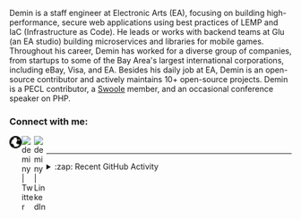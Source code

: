 Demin is a staff engineer at Electronic Arts (EA), focusing on building high-performance, secure web applications using best practices of LEMP and IaC (Infrastructure as Code). He leads or works with backend teams at Glu (an EA studio) building microservices and libraries for mobile games. Throughout his career, Demin has worked for a diverse group of companies, from startups to some of the Bay Area's largest international corporations, including eBay, Visa, and EA. Besides his daily job at EA, Demin is an open-source contributor and actively maintains 10+ open-source projects. Demin is a PECL contributor, a [Swoole](https://github.com/swoole) member, and an occasional conference speaker on PHP.

### Connect with me:

[<img align="left" alt="https://deminy.in" width="22px" src="https://raw.githubusercontent.com/iconic/open-iconic/master/svg/globe.svg" />][website]
[<img align="left" alt="deminy | Twitter" width="22px" src="https://cdn.jsdelivr.net/npm/simple-icons@v3/icons/twitter.svg" />][twitter]
[<img align="left" alt="deminy | LinkedIn" width="22px" src="https://cdn.jsdelivr.net/npm/simple-icons@v3/icons/linkedin.svg" />][linkedin]

<br />

[website]: https://deminy.in
[linkedin]: https://www.linkedin.com/in/deminy
[twitter]: https://twitter.com/deminy

---

<details>
  <summary>:zap: Recent GitHub Activity</summary>

<!--START_SECTION:activity-->
1. 🗣 Commented on [#2](https://github.com/deminy/php-bsdiff/pull/2#issuecomment-2564001548) in [deminy/php-bsdiff](https://github.com/deminy/php-bsdiff)
2. 🎉 Merged PR [#179](https://github.com/swoole/library/pull/179) in [swoole/library](https://github.com/swoole/library)
3. 🚀 Published release [6.0.0-rc1](https://github.com/swoole/ide-helper/releases/tag/6.0.0-rc1) in [swoole/ide-helper](https://github.com/swoole/ide-helper)
4. 🚀 Published release [5.1.6](https://github.com/swoole/ide-helper/releases/tag/5.1.6) in [swoole/ide-helper](https://github.com/swoole/ide-helper)
5. 🎉 Merged PR [#37](https://github.com/swoole/ide-helper/pull/37) in [swoole/ide-helper](https://github.com/swoole/ide-helper)
<!--END_SECTION:activity-->

</details>
